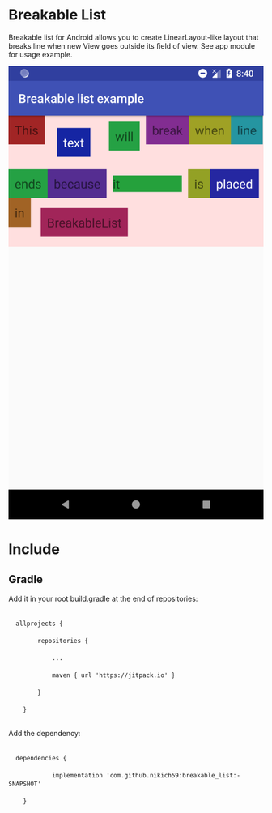 # Breakable List

Breakable list for Android allows you to create LinearLayout-like layout that breaks line when new View goes outside its field of view.
See app module for usage example.

![alt text](https://github.com/nikich59/breakable_list/blob/master/Screenshot_1555538865.png)

# Include

## Gradle
Add it in your root build.gradle at the end of repositories:

<code>
  allprojects {<br/>
		repositories {<br/>
			...<br/>
			maven { url 'https://jitpack.io' }<br/>
		}<br/>
	}
  </code>

Add the dependency:

<code>
  dependencies {<br/>
	        implementation 'com.github.nikich59:breakable_list:-SNAPSHOT'<br/>
	}
</code>


